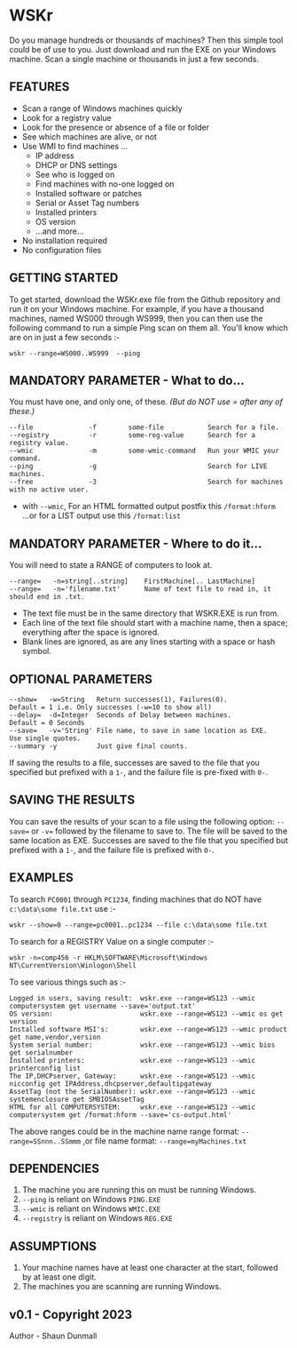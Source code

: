 # WSKr
Do you manage hundreds or thousands of machines?  Then this simple tool could be of use to you.  Just download and run the EXE on your Windows machine. Scan a single machine or thousands in just a few seconds.


## FEATURES
* Scan a range of Windows machines quickly
* Look for a registry value
* Look for the presence or absence of a file or folder
* See which machines are alive, or not
* Use WMI to find machines ...
  * IP address
  * DHCP or DNS settings
  * See who is logged on
  * Find machines with no-one logged on
  * Installed software or patches
  * Serial or Asset Tag numbers
  * Installed printers
  * OS version
  * ...and more...
* No installation required
* No configuration files


## GETTING STARTED
To get started, download the WSKr.exe file from the Github repository and run it on your Windows machine.
For example, if you have a thousand machines, named WS000 through WS999,
then you can then use the following command to run a simple Ping scan on them all.
You'll know which are on in just a few seconds :-
```
wskr --range=WS000..WS999  --ping
```


## MANDATORY PARAMETER - What to do...
You must have one, and only one, of these.
*(But do NOT use = after any of these.)*
```
--file              -f        some-file           Search for a file.
--registry          -r        some-reg-value      Search for a registry value.	
--wmic              -m        some-wmic-command   Run your WMIC your command.
--ping              -g                            Search for LIVE machines.
--free              -3                            Search for machines with no active user.
```
* with ```--wmic```, For an HTML formatted output postfix this ```/format:hform``` ...or for a LIST output use this ```/format:list```
          
          
## MANDATORY PARAMETER - Where to do it...
You will need to state a RANGE of computers to look at.
```
--range=   -n=string[..string]    FirstMachine[.. LastMachine]
--range=   -n='filename.txt'      Name of text file to read in, it should end in .txt.
```

* The text file must be in the same directory that WSKR.EXE is run from.
* Each line of the text file should start with a machine name, then a space; everything after the space is ignored.
* Blank lines are ignored, as are any lines starting with a space or hash symbol.


## OPTIONAL PARAMETERS
```
--show=   -w=String   Return successes(1), Failures(0).             Default = 1 i.e. Only successes (-w=10 to show all)
--delay=  -d=Integer  Seconds of Delay between machines.            Default = 0 Seconds
--save=   -v='String' File name, to save in same location as EXE.   Use single quotes.
--summary -y          Just give final counts.
```
If saving the results to a file, successes are saved to the file that you specified but prefixed with a ```1-```, and the failure file is pre-fixed with ```0-```.


## SAVING THE RESULTS
You can save the results of your scan to a file using the following option:
```--save=``` or ```-v=``` followed by the filename to save to. The file will be saved to the same location as EXE.
Successes are saved to the file that you specified but prefixed with a ```1-```, and the failure file is prefixed with ```0-```.


## EXAMPLES

To search ```PC0001``` through ```PC1234```, finding machines that do NOT have ```c:\data\some file.txt``` use :-
```
wskr --show=0 --range=pc0001..pc1234 --file c:\data\some file.txt
```	
To search for a REGISTRY Value on a single computer :-
```
wskr -n=comp456 -r HKLM\SOFTWARE\Microsoft\Windows NT\CurrentVersion\Winlogon\Shell
```	
To see various things such as :-
```
Logged in users, saving result:  wskr.exe --range=WS123 --wmic computersystem get username --save='output.txt'
OS version:                      wskr.exe --range=WS123 --wmic os get version
Installed software MSI's:        wskr.exe --range=WS123 --wmic product get name,vendor,version
System serial number:            wskr.exe --range=WS123 --wmic bios get serialnumber	
Installed printers:              wskr.exe --range=WS123 --wmic printerconfig list
The IP,DHCPserver, Gateway:      wskr.exe --range=WS123 --wmic nicconfig get IPAddress,dhcpserver,defaultipgateway
AssetTag (not the SerialNumber): wskr.exe --range=WS123 --wmic systemenclosure get SMBIOSAssetTag
HTML for all COMPUTERSYSTEM:     wskr.exe --range=WS123 --wmic computersystem get /format:hform --save='cs-output.html'
```

The above ranges could be in the machine name range format:
```--range=SSnnn..SSmmm```
,or file name format:
```--range=myMachines.txt```	
  

## DEPENDENCIES
1) The machine you are running this on must be running Windows.
2) ```--ping``` is reliant on Windows ```PING.EXE```
3) ```--wmic``` is reliant on Windows ```WMIC.EXE```
4) ```--registry``` is reliant on Windows ```REG.EXE```

## ASSUMPTIONS
1) Your machine names have at least one character at the start, followed by at least one digit.
2) The machines you are scanning are running Windows.

## v0.1 - Copyright 2023

Author - Shaun Dunmall


